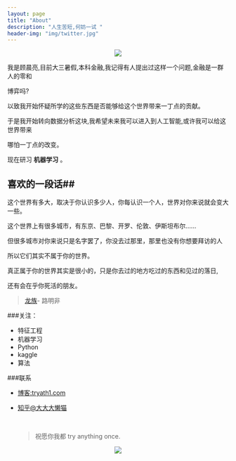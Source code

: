 ```yaml
---
layout: page
title: "About"
description: "人生苦短,何妨一试 "
header-img: "img/twitter.jpg"
---
```



<center>
    <p><img src="img/dolphin.jpg" align="center"></p>
</center>

我是顾晨亮,目前大三暑假,本科金融,我记得有人提出过这样一个问题,金融是一群人的零和

博弈吗?

以致我开始怀疑所学的这些东西是否能够给这个世界带来一丁点的贡献。

于是我开始转向数据分析这块,我希望未来我可以进入到人工智能,或许我可以给这世界带来

哪怕一丁点的改变。

现在研习 **机器学习** 。



## 喜欢的一段话##

这个世界有多大，取决于你认识多少人，你每认识一个人，世界对你来说就会变大一些。

这个世界上有很多城市，有东京、巴黎、开罗、伦敦、伊斯坦布尔……

但很多城市对你来说只是名字罢了，你没去过那里，那里也没有你想要拜访的人

所以它们其实不属于你的世界。

真正属于你的世界其实是很小的，只是你去过的地方吃过的东西和见过的落日,

还有会在乎你死活的朋友。

> [龙族](http://baike.baidu.com/link?url=80vb0_PbTIOb-1N-uCFW6zJRAjOedibiA8alS5AUe-WAmnGsp7be1GEmiWPtf8rxHM1EVx6cUqzhQown0jnGu3s5tP9oriqujBOLrlZVLCK)- 路明非



###关注：


- 特征工程
- 机器学习
- Python
- kaggle
- 算法




###联系

- [博客:tryath1.com](www.tryath1.com)

- [知乎@大大大懒猫](https://www.zhihu.com/people/da-da-da-lan-mao)

  ​

  > 祝愿你我都  try anything once.


<center>
    <p><img src="C:\Users\guche\Pictures\Saved Pictures\wallet" align="center"></p>
</center>







